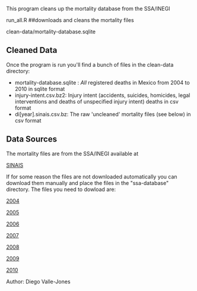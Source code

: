 This program cleans up the mortality database from the SSA/INEGI

run_all.R ##downloads and cleans the mortality files

clean-data/mortality-database.sqlite

Cleaned Data
-------------

Once the program is run you'll find a  bunch of files in the clean-data directory:

* mortality-database.sqlite : *All* registered deaths in Mexico from 2004 to 2010 in sqlite format
* injury-intent.csv.bz2: Injury intent (accidents, suicides, homicides, legal interventions and deaths of unspecified injury intent) deaths in csv format
* di[year].sinais.csv.bz: The raw 'uncleaned' mortality files  (see below) in csv format


Data Sources
------------

The mortality files are from the SSA/INEGI available at

[SINAIS](http://sinais.salud.gob.mx/basesdedatos/index.html#estatica)

If for some reason the files are not downloaded automatically you can download them manually and place the files in the "ssa-database" directory. The files you need to dowload are:

[2004](http://www.sinais.salud.gob.mx/descargas/zip/def2004.zip)

[2005](http://www.sinais.salud.gob.mx/descargas/zip/def2005.zip)

[2006](http://www.sinais.salud.gob.mx/descargas/zip/def2006.zip)

[2007](http://www.sinais.salud.gob.mx/descargas/zip/def2007.zip)

[2008](http://www.sinais.salud.gob.mx/descargas/zip/def2008.zip)

[2009](http://www.sinais.salud.gob.mx/descargas/zip/def2009.zip)

[2010](http://www.sinais.salud.gob.mx/descargas/zip/def2010.zip)

Author: Diego Valle-Jones
